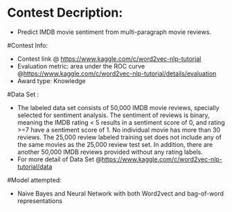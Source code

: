 # Contest Decription:
*  Predict IMDB movie sentiment from multi-paragraph movie reviews.
	
#Contest Info:
*  Contest link @ https://www.kaggle.com/c/word2vec-nlp-tutorial
*  Evaluation metric: area under the ROC curve @https://www.kaggle.com/c/word2vec-nlp-tutorial/details/evaluation
*  Award type: Knowledge
	
#Data Set :
*  The labeled data set consists of 50,000 IMDB movie reviews, specially selected for sentiment analysis. The sentiment of reviews is binary, meaning the IMDB rating < 5 results in a sentiment score of 0, and rating >=7 have a sentiment score of 1. No individual movie has more than 30 reviews. The 25,000 review labeled training set does not include any of the same movies as the 25,000 review test set. In addition, there are another 50,000 IMDB reviews provided without any rating labels.
*  For more detail of Data Set @https://www.kaggle.com/c/word2vec-nlp-tutorial/data
	
#Model attempted:
*  Naive Bayes and Neural Network with both Word2vect and bag-of-word representations
